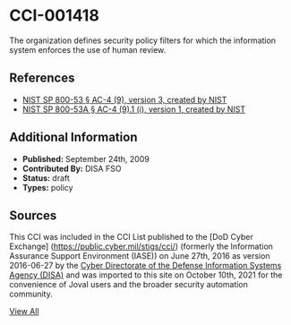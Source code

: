 # CCI-001418

The organization defines security policy filters for which the information system enforces the use of human review.

## References ##

* [NIST SP 800-53 § AC-4 (9), version 3, created by NIST](http://csrc.nist.gov/publications/PubsSPs.html)
* [NIST SP 800-53A § AC-4 (9).1 (i), version 1, created by NIST](http://csrc.nist.gov/publications/PubsSPs.html)


## Additional Information ##

* **Published:** September 24th, 2009
* **Contributed By:** DISA FSO
* **Status:** draft
* **Types:** policy

## Sources ##

This CCI was included in the CCI List published to the [DoD Cyber Exchange]
(https://public.cyber.mil/stigs/cci/) (formerly the Information Assurance Support Environment
(IASE)) on June 27th, 2016 as version 2016-06-27 by the [Cyber Directorate of the Defense 
Information Systems Agency (DISA)](https://public.cyber.mil/about-cyber/) and was imported to 
this site on October 10th, 2021 for the convenience of Joval users and the broader security automation community.

[View All](../README.md)
